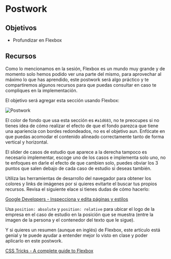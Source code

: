 # Postwork

## Objetivos

- Profundizar en Flexbox

## Recursos

Como lo mencionamos en la sesión, Flexbox es un mundo muy grande y de momento
solo hemos podido ver una parte del mismo, para aprovechar al máximo lo que has
aprendido, este postwork será algo práctico y te compartiremos algunos recursos
para que puedas consultar en caso te compliques en la implementación.

El objetivo será agregar esta sección usando Flexbox:

![Postwork](./assets/postwork.png)

El color de fondo que usa esta sección es `#a1d683`, no te preocupes si no tienes
idea de cómo realizar el efecto de que el fondo parezca que tiene una apariencia
con bordes redondeados, no es el objetivo aun. Enfócate en que puedas acomodar
el contenido alineado correctamente tanto de forma vertical y horizontal.

El slider de casos de estudio que aparece a la derecha tampoco es necesario
implementar, escoge uno de los casos e implementa solo uno, no te enfoques en
darle el efecto de que cambien solo, puedes obviar los 3 puntos que salen debajo
de cada caso de estudio si deseas también.

Utiliza las herramientas de desarrollo del navegador para obtener los colores y
links de imágenes por si quieres evitarte el buscar tus propios recursos. Revisa
el siguiente elace si tienes dudas de cómo hacerlo:

[Google Developers - Inspecciona y edita páginas y estilos](https://developers.google.com/web/tools/chrome-devtools/inspect-styles?hl=es)

Usa `position: absolute` y `position: relative` para ubicar el logo de la empresa
en el caso de estudio en la posición que se muestra (entre la imagen de la
persona y el contenedor del texto que le sigue).

Y si quieres un resumen (aunque en inglés) de Flexbox, este artículo está genial
y te puede ayudar a entender mejor lo visto en clase y poder aplicarlo en este
postwork.

[CSS Tricks - A complete guide to Flexbox](https://css-tricks.com/snippets/css/a-guide-to-flexbox/)
